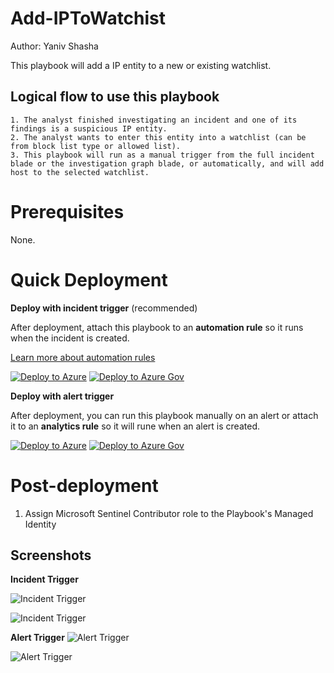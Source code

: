 #  Add-IPToWatchist

Author: Yaniv Shasha

This playbook will add a IP entity to a new or existing watchlist.
 
## Logical flow to use this playbook

	1. The analyst finished investigating an incident and one of its findings is a suspicious IP entity.
	2. The analyst wants to enter this entity into a watchlist (can be from block list type or allowed list).
	3. This playbook will run as a manual trigger from the full incident blade or the investigation graph blade, or automatically, and will add host to the selected watchlist.

# Prerequisites

None.

# Quick Deployment
**Deploy with incident trigger** (recommended)

After deployment, attach this playbook to an **automation rule** so it runs when the incident is created.

[Learn more about automation rules](https://docs.microsoft.com/azure/sentinel/automate-incident-handling-with-automation-rules#creating-and-managing-automation-rules)

[![Deploy to Azure](https://aka.ms/deploytoazurebutton)](https://portal.azure.com/#create/Microsoft.Template/uri/https%3A%2F%2Fraw.githubusercontent.com%2FAzure%2FAzure-Sentinel%2Fmaster%2FSolutions%2FWatchlists%2520Utilities%2FPlaybooks%2FWatchlist-Add-IPToWatchList%2Fip-incident-trigger%2Fazuredeploy.json) [![Deploy to Azure Gov](https://aka.ms/deploytoazuregovbutton)](https://portal.azure.us/#create/Microsoft.Template/uri/https%3A%2F%2Fraw.githubusercontent.com%2FAzure%2FAzure-Sentinel%2Fmaster%2FSolutions%2FWatchlists%2520Utilities%2FPlaybooks%2FWatchlist-Add-IPToWatchList%2Fip-incident-trigger%2Fazuredeploy.json)

**Deploy with alert trigger**

After deployment, you can run this playbook manually on an alert or attach it to an **analytics rule** so it will rune when an alert is created.

[![Deploy to Azure](https://aka.ms/deploytoazurebutton)](https://portal.azure.com/#create/Microsoft.Template/uri/https%3A%2F%2Fraw.githubusercontent.com%2FAzure%2FAzure-Sentinel%2Fmaster%2FSolutions%2FWatchlists%2520Utilities%2FPlaybooks%2FWatchlist-Add-IPToWatchList%2Falert-trigger%2Fazuredeploy.json) [![Deploy to Azure Gov](https://aka.ms/deploytoazuregovbutton)](https://portal.azure.us/#create/Microsoft.Template/uri/https%3A%2F%2Fraw.githubusercontent.com%2FAzure%2FAzure-Sentinel%2Fmaster%2FSolutions%2FWatchlists%2520Utilities%2FPlaybooks%2FWatchlist-Add-IPToWatchList%2Falert-trigger%2Fazuredeploy.json)


# Post-deployment
1. Assign Microsoft Sentinel Contributor role to the Playbook's Managed Identity


## Screenshots
**Incident Trigger**

![Incident Trigger](https://raw.githubusercontent.com/Azure/Azure-Sentinel/master/Solutions/Watchlists%20Utilities/Playbooks/Watchlist-Add-IPToWatchList/ip-incident-trigger/images/incidentTrigger-light.png)

![Incident Trigger](https://raw.githubusercontent.com/Azure/Azure-Sentinel/master/Solutions/Watchlists%20Utilities/Playbooks/Watchlist-Add-IPToWatchList/ip-incident-trigger/images/incidentTrigger-dark.png)

**Alert Trigger**
![Alert Trigger](https://raw.githubusercontent.com/Azure/Azure-Sentinel/master/Solutions/Watchlists%20Utilities/Playbooks/Watchlist-Add-IPToWatchList/alert-trigger/images/alertTrigger-light.png)

![Alert Trigger](https://raw.githubusercontent.com/Azure/Azure-Sentinel/master/Solutions/Watchlists%20Utilities/Playbooks/Watchlist-Add-IPToWatchList/alert-trigger/images/alertTrigger-dark.png)
